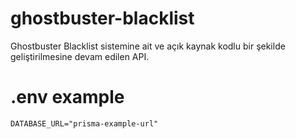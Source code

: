# ghostbuster-blacklist

Ghostbuster Blacklist sistemine ait ve açık kaynak kodlu bir şekilde geliştirilmesine devam edilen API.

# .env example

```
DATABASE_URL="prisma-example-url"
```
